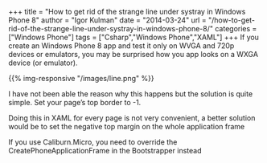 +++
title = "How to get rid of the strange line under systray in Windows Phone 8"
author = "Igor Kulman"
date = "2014-03-24"
url = "/how-to-get-rid-of-the-strange-line-under-systray-in-windows-phone-8/"
categories = ["Windows Phone"]
tags = ["Csharp","Windows Phone","XAML"]
+++
If you create an Windows Phone 8 app and test it only on WVGA and 720p devices or emulators, you may be surprised how you app looks on a WXGA device (or emulator). 

{{% img-responsive "/images/line.png" %}}

I have not been able the reason why this happens but the solution is quite simple. Set your page&#8217;s top border to -1. 

<!--more-->

<div data-gist="9572347" data-file="line.xaml"></div>

Doing this in XAML for every page is not very convenient, a better solution would be to set the negative top margin on the whole application frame

<div data-gist="9572347" data-file="line.cs"></div>

If you use Caliburn.Micro, you need to override the CreatePhoneApplicationFrame in the Bootstrapper instead

<div data-gist="9572347" data-file="line.caliburn.cs"></div>

 [1]: http://blog.kulman.sk/wp-content/uploads/2014/03/line.png
